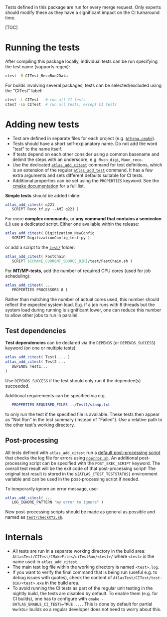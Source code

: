 Tests defined in this package are run for every merge request. Only experts should modify
these as they have a significant impact on the CI turnaround time.

[TOC]

# Running the tests
After compiling this package locally, individual tests can be run specifying the test name (supports regex):
```sh
ctest -R CITest_RecoRun2Data
```

For builds involving several packages, tests can be selected/excluded using the "CITest" label:
```sh
ctest -L CITest   # run all CI tests
ctest -LE CITest  # run all tests, except CI tests
```

# Adding new tests
- Test are defined in separate files for each project (e.g. [`Athena.cmake`](Athena.cmake)).
- Tests should have a short self-explanatory name. Do not add the word "test" to the name itself.
- If tests depend on each other consider using a common basename and delimit the steps with an underscore, 
  e.g. `Muon_digi`, `Muon_reco`.
- Use the dedicated [`atlas_add_citest`](cmake/CITestFunctions.cmake) command for test definitions,
  which is an extension of the regular [`atlas_add_test`](https://twiki.cern.ch/twiki/bin/view/AtlasComputing/SoftwareDevelopmentWorkBookCMakeInAtlas#atlas_add_test) command. It has a few extra arguments and sets
  different defaults suitable for CI tests.
- Additional properties can be set using the `PROPERTIES` keyword. See the 
[cmake documentation](https://cmake.org/cmake/help/latest/manual/cmake-properties.7.html#test-properties) for a full list.

**Simple tests** should be added inline:
```cmake
atlas_add_citest( q221
   SCRIPT Reco_tf.py --AMI q221 )
```
For more **complex commands**, or **any command that contains a semicolon (`;`)** use a dedicated script. 
Either one available within the release:
```cmake
atlas_add_citest( Digitization_NewConfig
   SCRIPT DigitizationConfig_test.py )
```
or add a script to the [`test/`](test/) folder:
```cmake
atlas_add_citest( FastChain
   SCRIPT ${CMAKE_CURRENT_SOURCE_DIR}/test/FastChain.sh )
```

For **MT/MP-tests**, add the number of required CPU cores (used for job scheduling):
```cmake
atlas_add_citest( ...
   PROPERTIES PROCESSORS 8 )
```
Rather than matching the number of actual cores used, this number should reflect the
expected system load. E.g. if a job runs with 8 threads but the system load during running is
significant lower, one can reduce this number to allow other jobs to run in parallel.


## Test dependencies
**Test dependencies** can be declared via the `DEPENDS` (or `DEPENDS_SUCCESS`) keyword 
(on one or multiple tests):
```cmake
atlas_add_citest( Test1 ... )
atlas_add_citest( Test2 ...
   DEPENDS Test1...
)
```
Use `DEPENDS_SUCCESS` if the test should only run if the dependee(s) succeeded.

Additional requirements can be specified via e.g.
```cmake
   PROPERTIES REQUIRED_FILES ../Test1/stamp.txt
```
to only run the test if the specified file is available. These tests then appear as "Not Run" 
in the test summary (instead of "Failed"). Use a relative path to the other test's working directory.


## Post-processing
All tests defined with `atlas_add_citest` run a [default post-processing script](cmake/citest_post.sh.in) 
that checks the log file for errors using [`noerror.sh`](../TestTools/).
An additional post-processing script can be specified with the 
`POST_EXEC_SCRIPT` keyword. The overall test result will be the exit code of that 
post-processing script! The original test result is stored in the
`${ATLAS_CTEST_TESTSTATUS}` environment variable and can be used in the post-processing
script if needed.

To temporarily ignore an error message, use:
```cmake
atlas_add_citest( ...
   LOG_IGNORE_PATTERN "my error to ignore" )
```

New post-processing scripts should be made as general as possible and named as
[`test/checkXYZ.sh`](test/).


# Internals
- All tests are run in a separate working directory in the build area: `AtlasTest/CITest/CMakeFiles/ciTestRun/<test>/` where `<test>` is the name used in `atlas_add_citest`.
- The main test log file within the working directory is named `<test>.log`. 
- If you want to verify the final command that is being run (useful e.g. to debug issues with quotes), check the content of `AtlasTest/CITest/test-bin/<test>.exe` in the build area.
- To avoid running the CI tests as part of the regular unit testing in the nightly build, the tests are disabled by default. To enable them (e.g. for CI builds), one has to configure with `cmake -DATLAS_ENABLE_CI_TESTS=TRUE ...`. This is done by default for partial `WorkDir` builds so a regular developer does not need to worry about this.

